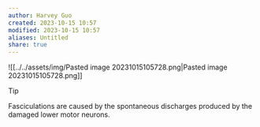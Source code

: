 ```yaml
---
author: Harvey Guo
created: 2023-10-15 10:57
modified: 2023-10-15 10:57
aliases: Untitled
share: true
---
```

![[../../assets/img/Pasted image 20231015105728.png|Pasted image 20231015105728.png]]
>[!tip] 
>Fasciculations are caused by the spontaneous discharges produced by the damaged lower motor neurons.